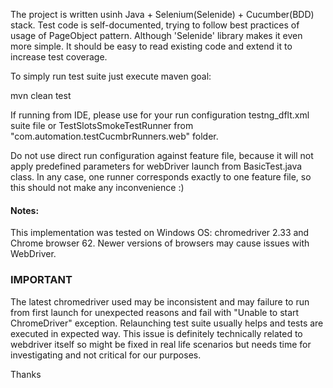 The project is written usinh Java + Selenium(Selenide) + Cucumber(BDD) stack.
Test code is self-documented, trying to follow best practices of usage of PageObject pattern. Although 'Selenide' library makes it even more simple. It should be easy to read existing code and extend it to increase test coverage.

To simply run test suite just execute maven goal:

mvn clean test

If running from IDE, please use for your run configuration testng_dflt.xml suite file or TestSlotsSmokeTestRunner from "com.automation.testCucmbrRunners.web" folder.

Do not use direct run configuration against feature file, because it will not apply predefined parameters for webDriver launch from BasicTest.java class.
In any case, one runner corresponds exactly to one feature file, so this should not make any inconvenience :)

#### Notes:
This implementation was tested on Windows OS: chromedriver 2.33 and Chrome browser 62. Newer versions of browsers may cause issues with WebDriver.

### IMPORTANT
The latest chromedriver used may be inconsistent and may failure to run from first launch for unexpected reasons and fail with "Unable to start ChromeDriver" exception.
Relaunching test suite usually helps and tests are executed in expected way.
This issue is definitely technically related to webdriver itself so might be fixed in real life scenarios but needs time for investigating and not critical for our purposes.

Thanks
